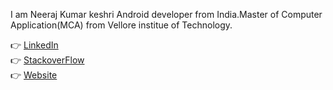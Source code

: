 I am Neeraj Kumar keshri Android developer from India.Master of Computer Application(MCA) from Vellore institue of Technology.<br>

👉 <a href="">LinkedIn</a><br>
👉 <a href="https://stackoverflow.com/users/10371677/neerajkumarkeshri">StackoverFlow</a><br>
👉 <a href="https://www.facebook.com/neerajkumar.keshri.52">Website</a><br>


